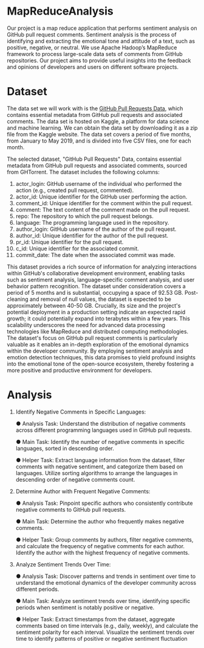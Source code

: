 # MapReduceAnalysis

Our project is a map reduce application that performs sentiment analysis on GitHub pull request comments. Sentiment analysis is the process of identifying and extracting the emotional tone and attitude of a text, such as positive, negative, or neutral. We use Apache Hadoop’s MapReduce framework to process large-scale data sets of comments from GitHub repositories. Our project aims to provide useful insights into the feedback and opinions of developers and users on different software projects.

# Dataset

The data set we will work with is the [GitHub Pull Requests Data](https://www.kaggle.com/datasets/stephangarland/ghtorrent-pull-requests), which contains essential metadata from GitHub pull requests and associated comments. The data set is hosted on
Kaggle, a platform for data science and machine learning. We can obtain the data set by downloading it as a zip file from the Kaggle website. The data set covers a period of five
months, from January to May 2019, and is divided into five CSV files, one for each month.

The selected dataset, "GitHub Pull Requests" Data, contains essential metadata from GitHub pull requests and associated comments, sourced from GHTorrent. The dataset
includes the following columns:
1. actor_login: GitHub username of the individual who performed the action (e.g., created pull request, commented).
2. actor_id: Unique identifier for the GitHub user performing the action.
3. comment_id: Unique identifier for the comment within the pull request.
4. comment: The text content of the comment made on the pull request.
5. repo: The repository to which the pull request belongs.
6. language: The programming language used in the repository.
7. author_login: GitHub username of the author of the pull request.
8. author_id: Unique identifier for the author of the pull request.
9. pr_id: Unique identifier for the pull request.
10. c_id: Unique identifier for the associated commit.
11. commit_date: The date when the associated commit was made.

This dataset provides a rich source of information for analyzing interactions within GitHub's collaborative development environment, enabling tasks such as sentiment analysis,
language-specific comment analysis, and user behavior pattern recognition. The dataset under consideration covers a period of 5 months and is substantial, occupying a space of 92.53 GB. Post-cleaning and removal of null values, the dataset is expected to be approximately between 40-50 GB. Crucially, its size and the project's potential deployment in
a production setting indicate an expected rapid growth; it could potentially expand into terabytes within a few years. This scalability underscores the need for advanced data
processing technologies like MapReduce and distributed computing methodologies. The dataset's focus on GitHub pull request comments is particularly valuable as it enables an
in-depth exploration of the emotional dynamics within the developer community. By employing sentiment analysis and emotion detection techniques, this data promises to yield
profound insights into the emotional tone of the open-source ecosystem, thereby fostering a more positive and productive environment for developers.

# Analysis
1. Identify Negative Comments in Specific Languages:

    ● Analysis Task: Understand the distribution of negative comments across different programming languages used in GitHub pull requests.
  
    ● Main Task: Identify the number of negative comments in specific languages, sorted in descending order.
  
    ● Helper Task: Extract language information from the dataset, filter comments with negative sentiment, and categorize them based on languages. Utilize sorting algorithms to     arrange the languages in descending order of negative comments count.  

2. Determine Author with Frequent Negative Comments:

    ● Analysis Task: Pinpoint specific authors who consistently contribute negative comments to GitHub pull requests.
  
    ● Main Task: Determine the author who frequently makes negative comments.
  
    ● Helper Task: Group comments by authors, filter negative comments, and calculate the frequency of negative comments for each author. Identify the author with the highest   frequency of negative comments.

3. Analyze Sentiment Trends Over Time:

    ● Analysis Task: Discover patterns and trends in sentiment over time to understand the emotional dynamics of the developer community across different periods.
  
    ● Main Task: Analyze sentiment trends over time, identifying specific periods when sentiment is notably positive or negative.
  
    ● Helper Task: Extract timestamps from the dataset, aggregate comments based on time intervals (e.g., daily, weekly), and calculate the sentiment polarity for each interval. Visualize the sentiment trends over time to identify patterns of positive or negative sentiment fluctuation
